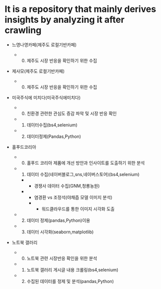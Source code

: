 # It is a repository that mainly derives insights by analyzing it after crawling

- 느영나영카페(제주도 로컬기반카페)
    + 0. 제주도 시장 반응을 확인하기 위한 수집
- 제사모(제주도 로컬기반카페)
    + 0. 제주도 시장 반응을 확인하기 위한 수집
- 미국주식에 미치다(미국주식에미치다)
    + 0. 친환경 관련한 관심도 증감 파악 및 시장 반응 확인
    + 1. 데이터수집(bs4,selenium)
    + 2. 데이터정제(Pandas,Python)
- 홀푸드코리아
    + 0. 홀푸드 코리아 제품에 개선 방안과 인사이트를 도출하기 위한 분석
    + 1. 데이터 수집(네이버블로그,sns,네이버스토어)(bs4,selenium)
        + + 경쟁사 데이터 수집(GNM,청룡농원)
        + + 염경환 vs 조정석(야채즙 모델 이미지 분석)
          + - 워드클라우드를 통한 이미지 시각화 도출 
    + 2. 데이터 정제(pandas,Python)이용
    + 3. 데이터 시각화(seaborn,matplotlib)


- 노트북 갤러리
    + 0. 노트북 관련 시장반응 확인을 위한 분석
    + 1. 노트북 갤러리 게시글 내용 크롤링(bs4,selenium)
    + 2. 수집된 데이터를 정제 및 분석(pandas,Python)

